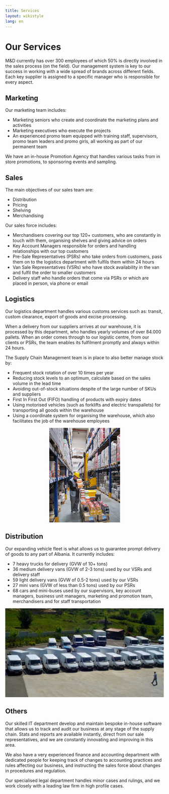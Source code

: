 ```yaml
---
title: Services
layout: wikistyle
lang: en
---
```


Our Services
============

M&amp;D currently has over 300 employees of which 50% is directly involved in the sales
process (on the field). Our management system is key to our success in
working with a wide spread of brands across different fields. Each key supplier is
assigned to a specific manager who is responsible for every aspect.


Marketing
---------
Our marketing team includes:

* Marketing seniors who create and coordinate the marketing plans and activities
* Marketing executives who execute the projects
* An experienced promo team equipped with training staff, supervisors, promo team leaders and promo girls, all working as part of our permanent team

We have an in-house Promotion Agency that handles various tasks from in store promotions, to sponsoring events and sampling.

Sales
-----
The main objectives of our sales team are:

* Distribution
* Pricing
* Shelving
* Merchandising
	

Our sales force includes:

* Merchandisers covering our top 120+ customers, who are constantly in touch with them, organising shelves and giving advice on orders
* Key Account Managers responsible for orders and handling relationships with our top customers
* Pre-Sale Representatives (PSRs) who take orders from customers, pass them on to the logistics department with fulfils them within 24 hours 
* Van Sale Representatives (VSRs) who have stock availability in the van and fulfil the order to smaller customers
* Delivery staff who handle orders that come via PSRs or which are placed in person, via phone or email

Logistics
---------
Our logistics department handles various customs services such as: transit, custom clearance, export
of goods and excise processing.

When a delivery from our suppliers arrives at our warehouse, it is processed by this department,
who handles yearly volumes of over 84.000 pallets. When an order comes through to our logistic centre, 
from our clients or PSRs, the team enables its fulfilment promptly and always within 24 hours. 

The Supply Chain Management team is in place to also better manage stock by:

* Frequent stock rotation of over 10 times per year
* Reducing stock levels to an optimum, calculate based on the sales volume in the lead time
* Avoiding out-of-stock situations despite of the large number of SKUs and suppliers
* First In First Out (FIFO) handling of products with expiry dates
* Using motorised vehicles (such as forklifts and electric transpallets) for transporting all goods within the warehouse
* Using a coordinate system for organising the warehouse, which also facilitates the job of the warehouse employees

<div style="text-align: center;"><img class="border" src="images/MD-warehouse.png" alt="M&amp;D Warehouse" height="300px" /></div>

Distribution
------------
Our expanding vehicle fleet is what allows us to guarantee prompt delivery of goods to any part of Albania. It currently includes:

* 7 heavy trucks for delivery (GVW of 10+ tons)
* 36 medium delivery vans (GVW of 2-3 tons) used by our VSRs and delivery staff
* 59 light delivery vans (GVW of 0.5-2 tons) used by our VSRs
* 27 mini vans (GVW of less than 0.5 tons) used by our PSRs
* 68 cars and mini-buses used by our supervisors, key account managers, business unit managers, marketing and promotion team, merchandisers and for staff transportation  

<div style="text-align: center;"><img class="border" src="images/vans.jpg" alt="Fleet"/></div>

Others
------
Our skilled IT department develop and maintain bespoke in-house software
that allows us to track and audit our business at any stage of the
supply chain. Stats and reports are available instantly, direct from our
sale representatives, and we are constantly innovating and improving in
this area. 

We also have a very experienced finance and accounting department with
dedicated people for keeping track of changes to accounting practices
and rules affecting our business, and instructing the sales force about
changes in procedures and regulation. 

Our specialised legal department handles minor cases and rulings, and we
work closely with a leading law firm in high profile cases.

